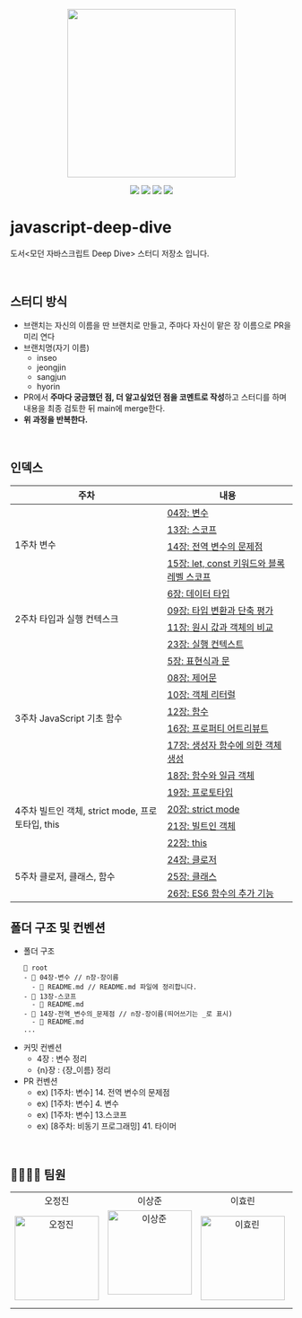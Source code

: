 <p align="center"><img width='300px' src="https://user-images.githubusercontent.com/24623403/195018411-a7a93794-d079-4311-977e-f61a5970a415.png"></p>
<p align='center'>
  <a href="https://github.com/Endless-Creation-32nd/javascript-deep-dive/issues"><img src='https://img.shields.io/github/issues/Endless-Creation-32nd/javascript-deep-dive'></a>
  <a href="https://github.com/Endless-Creation-32nd/javascript-deep-dive/pulls"><img src='https://img.shields.io/github/issues-pr/Endless-Creation-32nd/javascript-deep-dive'></a>
  <a href="https://github.com/Endless-Creation-32nd/javascript-deep-dive/graphs/contributors"><img src='https://img.shields.io/github/contributors/Endless-Creation-32nd/javascript-deep-dive'></a>
  <a href="https://hits.seeyoufarm.com"><img src="https://hits.seeyoufarm.com/api/count/incr/badge.svg?url=https%3A%2F%2Fgithub.com%2FEndless-Creation-32nd%2Fjavascript-deep-dive&count_bg=%2379C83D&title_bg=%23555555&icon=&icon_color=%23E7E7E7&title=hits&edge_flat=false"/></a>
</p>

# javascript-deep-dive

도서&lt;모던 자바스크립트 Deep Dive> 스터디 저장소 입니다.

<br>

## 스터디 방식

- 브랜치는 자신의 이름을 딴 브랜치로 만들고, 주마다 자신이 맡은 장 이름으로 PR을 미리 연다
- 브랜치명(자기 이름)
  - inseo
  - jeongjin
  - sangjun
  - hyorin
- PR에서 **주마다 궁금했던 점, 더 알고싶었던 점을 코멘트로 작성**하고 스터디를 하며 내용을 최종 검토한 뒤 main에 merge한다.
- **위 과정을 반복한다.**

<br>

## 인덱스

<table>
  <thead>
    <tr>
      <th>주차</th>
      <th>내용</th>
    </tr>
  </thead>
  <tbody>
    <tr>
      <td rowspan="4">1주차 변수</td>
      <td><a href="/04장-변수/README.md">04장: 변수</a></td>
    </tr>
    <tr><td><a href="/13장-스코프/README.md">13장: 스코프</a></td></tr>
    <tr><td><a href="/14장-전역_변수의_문제점/README.md">14장: 전역 변수의 문제점</a></td></tr>
    <tr><td><a href="/15장-let,const키워드와_블록_레벨_스코프/README.md">15장: let, const 키워드와 블록 레벨 스코프</a></td></tr>
    <tr>
      <td rowspan="4">2주차 타입과 실행 컨텍스크</td>
      <td><a href="/06장-데이터타입/README.md">6장: 데이터 타입</a></td>
    </tr>
    <tr><td><a href="/09장-타입 변환과 단축평가/README.md">09장: 타입 변환과 단축 평가</a></td></tr>
    <tr><td><a href="/11장-원시 값과 객체의 비교/README.md">11장: 원시 값과 객체의 비교</a></td></tr>
    <tr><td><a href="/23장-실행_컨택스트/README.md">23장: 실행 컨텍스트</a></td></tr>
    <tr>
      <td rowspan="7">3주차 JavaScript 기초 함수</td>
      <td><a href="/05장-표현식과_문/README.md">5장: 표현식과 문</a></td>
    </tr>
    <tr><td><a href="/08장-제어문/README.md">08장: 제어문</a></td></tr>
    <tr><td><a href="/10장-객체 리터럴/README.md">10장: 객체 리터럴</a></td></tr>
    <tr><td><a href="/12장-함수/README.md">12장: 함수</a></td></tr>
    <tr><td><a href="/16장-프로퍼티_어트리뷰트/README.md">16장: 프로퍼티 어트리뷰트</a></td></tr>
    <tr><td><a href="/17장-생성자 함수에 의한 객체 생성/README.md">17장: 생성자 함수에 의한 객체 생성</a></td></tr>
    <tr><td><a href="/18장-함수와 일급 객체/README.md">18장: 함수와 일급 객체</a></td></tr>
    <tr>
      <td rowspan="4">4주차 빌트인 객체, strict mode, 프로토타입, this</td>
      <td><a href="/19장-프로토타입/README.md">19장: 프로토타입</a></td>
    </tr>
    <tr><td><a href="/20장-strict mode/README.md">20장: strict mode</a></td></tr>
    <tr><td><a href="/21장-빌트인객체/README.md">21장: 빌트인 객체</a></td></tr>
    <tr><td><a href="/22장-this/README.md">22장: this</a></td></tr>
    <tr>
      <td rowspan="3">5주차 클로저, 클래스, 함수</td>
      <td><a href="">24장: 클로저</a></td>
    </tr>
    <tr><td><a href="/25장-클래스/README2.md">25장: 클래스</a></td></tr>
    <tr><td><a href="">26장: ES6 함수의 추가 기능</a></td></tr>
  </tbody>
</table>

## 폴더 구조 및 컨벤션

- 폴더 구조
  ```
  📂 root
  - 📂 04장-변수 // n장-장이름
  	- 📃 README.md // README.md 파일에 정리합니다.
  - 📂 13장-스코프
  	- 📃 README.md
  - 📂 14장-전역_변수의_문제점 // n장-장이름(띄어쓰기는 _로 표시)
  	- 📃 README.md
  ...
  ```
- 커밋 컨벤션
  - 4장 : 변수 정리
  - {n}장 : {장\_이름} 정리
- PR 컨벤션
  - ex) [1주차: 변수] 14. 전역 변수의 문제점
  - ex) [1주차: 변수] 4. 변수
  - ex) [1주차: 변수] 13.스코프
  - ex) [8주차: 비동기 프로그래밍] 41. 타이머

<br>

## 👨‍👩‍👧‍👦 팀원

<table>
  <tr align="center">
    <td>오정진</td>
    <td>이상준</td>
    <td>이효린</td>
    <td>황인서</td>
  </tr>
  <tr>
    <td align="center">
        <a href="https://github.com/ojj1123"><img src="https://avatars.githubusercontent.com/u/33178048?v=4" width="150px" alt="오정진"/><br /></a>
     </td>
    <td align="center">
      <a href="https://github.com/Sangjun-man"><img src="https://avatars.githubusercontent.com/u/66112027?v=4" width="150px;" alt="이상준"/><br /></a><br />
      </td>
     <td align="center">
        <a href="https://github.com/hyorish03"><img src="https://avatars.githubusercontent.com/u/108210492?v=4" width="150px" alt="이효린"/><br /></a>
     </td>
     <td align="center">
        <a href="https://github.com/sjsjsj1246"><img src="https://avatars.githubusercontent.com/u/24623403?v=4" width="150px" alt="황인서"/><br /></a>
     </td>
  <tr>
</table>

